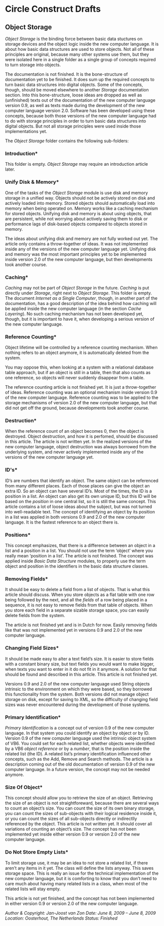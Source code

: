 ﻿Circle Construct Drafts
=======================

Object Storage
--------------

*Object Storage* is the binding force between basic data stuctures on storage devices and the object logic inside the new computer language. It is about how basic data structures are used to store objects. Not all of these principles are original, because many other systems use them, but they were isolated here in a single folder as a single group of concepts required to turn storage into objects.

The documentation is not finished. It is the bone-structure of documentation yet to be finished. It does sum up the required concepts to turn basic data structures into digital objects. Some of the concepts, though, should be moved elsewhere to another *Storage* documentation section. Into this bone-structure, loose ideas are dropped as well as (unfinished) texts out of the documentation of the new computer language version 0.9, as well as texts made during the development of the new computer language version 2.0. Software has been developed using these concepts, because both those versions of the new computer language had to do with storage principles in order to turn basic data structures into digital objects. But not all storage principles were used inside those implementations yet.

The *Object Storage* folder contains the following sub-folders:

### Introduction*

This folder is empty. *Object Storage* may require an introduction article later.

### Unify Disk & Memory*

One of the tasks of the *Object Storage* module is use disk and memory storage in a unified way. Objects should not be actively stored on disk and actively loaded into memory. Stored objects should automatically load into memory when being operated on. Memory works like a caching mechanism for stored objects. Unifying disk and memory is about using objects, that are persistent, while not worrying about actively saving them to disk or performance lags of disk-based objects compared to objects stored in memory.

The ideas about unifying disk and memory are not fully worked out yet. The article only contains a throw-together of ideas. It was not implemented inside any of the versions of the new computer language yet. Unifying disk and memory was the most important principles yet to be implemented inside version 2.0 of the new computer language, but then developments took another course.

### Caching*

*Caching* may not be part of *Object Storage* in the future. *Caching* is put directly under *Storage*, right next to *Object Storage*. This folder is empty. The document *Internet as a Single Computer*, though, in another part of the documentation, has a good description of the idea behind how caching will be applied inside the new computer language (in the section *Cache Layering*). No such caching mechanism has not been developed yet, though, but it is important to have it, when developing a serious version of the new computer language.

### Reference Counting*

Object lifetime will be controlled by a reference counting mechanism. When nothing refers to an object anymore, it is automatically deleted from the system.

You may oppose this, when looking at a system with a relational database table approach, but if an object is still in a table, then that also counts as one reference, so objects will never suddenly disappear from a table.

The reference counting article is not finished yet. It is just a throw-together of ideas. Reference counting was an optional mechanism inside version 0.9 of the new computer language. Reference counting was to be applied to the storage mechanisms of version 2.0 of the new computer language, but that did not get off the ground, because developments took another course.

### Destruction*

When the reference count of an object becomes 0, then the object is destroyed. Object destruction, and how it is perfomed, should be discussed in this article. The article is not written yet. In the realized versions of the new computer language, object destruction was always borrowed from the underlying system, and never actively implemented inside any of the versions of the new computer language yet.

### ID's*

ID’s are numbers that identify an object. The same object can be referenced from many different places. Each of those places can give the object an extra ID. So an object can have several ID’s. Most of the times, the ID is a position in a list. An object can also get its own unique ID, but this ID will be based on the *position* in one central list, so it is still the same concept. This article contains a lot of loose ideas about the subject, but was not turned into well-readable text. The concept of identifying an object by its position in a list was applied in both versions 0.9 and 2.0 of the new computer language. It is the fastest reference to an object there is.

### Positions*

This concept emphasizes, that there is a difference between an object in a list and a position in a list. You should not use the term ‘object’ where you really mean ‘position in a list’. The article is not finished. The concept was applied inside *Basic Data Structure* modules, to properly use the term object and position in the identifiers in the basic data structure classes.

### Removing Fields*

It should be easy to delete a field from a list of objects. That is what this article should discuss. When you store objects as a flat table with one row being followed by the next, and all the *fields* of a row being placed in a sequence, it is not easy to remove fields from that table of objects. When you store each field in a separate sizable storage space, you can easily delete fields from the system.

The article is not finished yet and is in Dutch for now. Easily removing fields like that was not implemented yet in versions 0.9 and 2.0 of the new computer language.

### Changing Field Sizes*

It should be made easy to alter a text field’s size. It is easier to store fields with a constant binary size, but text fields you would want to make bigger, when texts you want to enter in it do not fit in it anymore. A solution for that should be found and described in this article. This article is not finished yet.

Versions 0.9 and 2.0 of the new computer language used String objects intrinsic to the environment on which they were based, so they borrowed this functionality from the system. Both versions did not manage object storage on disk, except for saving to XML, so the difficulty of changing field sizes was never encountered during the development of those systems.

### Primary Identification*

*Primary Identification* is a concept out of version 0.9 of the new computer language. In that system you could identify an object by object or by ID. Version 0.9 of the new computer language used the intrinsic object system of VB6. You could set for each related list, whether objects were identified by a VB6 *object reference* or by a *number*, that is the position inside the related list (the ID). A related list’s primary identification influenced other concepts, such as the Add, Remove and Search methods. The article is a description coming out of the old documentation of version 0.9 of the new computer language. In a future version, the concept may not be needed anymore.

### Size Of Object*

This concept should allow you to retrieve the size of an object. Retrieving the size of an object is not straightforeward, because there are several ways to count an object’s size. You can count the size of its own binary storage, you can count the sizes of sub-objects with their logical residence inside it, or you can count the sizes of all sub-objects directly or indirectlly referenced by the object. This article is not written yet. It should cover all variations of counting an object’s size. The concept has not been implemented yet inside either version 0.9 or version 2.0 of the new computer language.

### Do Not Store Empty Lists*

To limit storage use, it may be an idea to not store a related list, if there aren’t any items in it yet. The class will define the lists anyway. This saves storage space. This is really an issue for the technical implementation of the new computer language, but it is comforting to know that you don’t need to care much about having many related lists in a class, when most of the related lists will stay empty.

This article is not yet finished, and the concept has not been implemented in either version 0.9 or version 2.0 of the new computer language.


*Author & Copyright: Jan-Joost van Zon        Date: June 8, 2009 – June 8, 2009        Location: Oosterhout, The Netherlands        Status: Finished*

